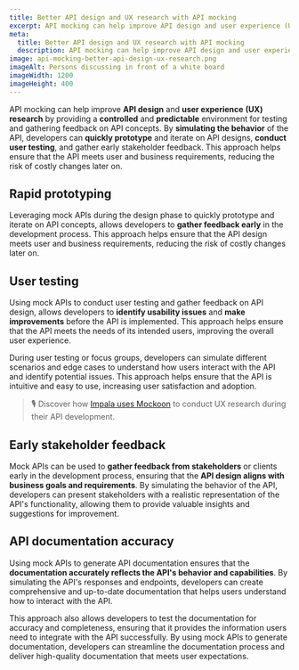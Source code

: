 ```yaml
---
title: Better API design and UX research with API mocking
excerpt: API mocking can help improve API design and user experience (UX) research by providing a controlled and predictable environment for testing and gathering feedback on API concepts.
meta:
  title: Better API design and UX research with API mocking
  description: API mocking can help improve API design and user experience (UX) research by providing a controlled and predictable environment for testing and gathering feedback on API concepts.
image: api-mocking-better-api-design-ux-research.png
imageAlt: Persons discussing in front of a white board
imageWidth: 1200
imageHeight: 400
---
```


API mocking can help improve **API design** and **user experience** **(UX) research** by providing a **controlled** and **predictable** environment for testing and gathering feedback on API concepts. By **simulating the behavior** of the API, developers can **quickly prototype** and iterate on API designs, **conduct user testing**, and gather early stakeholder feedback. This approach helps ensure that the API meets user and business requirements, reducing the risk of costly changes later on.

## Rapid prototyping

Leveraging mock APIs during the design phase to quickly prototype and iterate on API concepts, allows developers to **gather feedback early** in the development process. This approach helps ensure that the API design meets user and business requirements, reducing the risk of costly changes later on.

## User testing

Using mock APIs to conduct user testing and gather feedback on API design, allows developers to **identify usability issues** and **make improvements** before the API is implemented. This approach helps ensure that the API meets the needs of its intended users, improving the overall user experience.

During user testing or focus groups, developers can simulate different scenarios and edge cases to understand how users interact with the API and identify potential issues. This approach helps ensure that the API is intuitive and easy to use, increasing user satisfaction and adoption.

> 🎙️ Discover how [Impala uses Mockoon](/case-studies/impala-api-ux-user-research/) to conduct UX research during their API development.

## Early stakeholder feedback

Mock APIs can be used to **gather feedback from stakeholders** or clients early in the development process, ensuring that the **API design aligns with business goals and requirements**. By simulating the behavior of the API, developers can present stakeholders with a realistic representation of the API's functionality, allowing them to provide valuable insights and suggestions for improvement.

## API documentation accuracy

Using mock APIs to generate API documentation ensures that the **documentation accurately reflects the API's behavior and capabilities**. By simulating the API's responses and endpoints, developers can create comprehensive and up-to-date documentation that helps users understand how to interact with the API.

This approach also allows developers to test the documentation for accuracy and completeness, ensuring that it provides the information users need to integrate with the API successfully. By using mock APIs to generate documentation, developers can streamline the documentation process and deliver high-quality documentation that meets user expectations.
